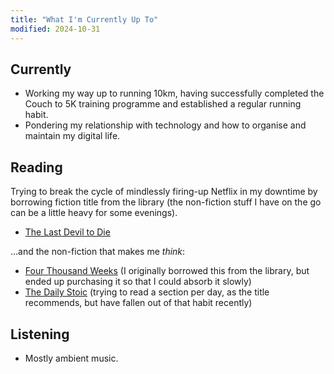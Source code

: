 ```yaml
---
title: "What I'm Currently Up To"
modified: 2024-10-31
---
```

## Currently

- Working my way up to running 10km, having successfully completed the Couch to 5K training programme and established a regular running habit.
- Pondering my relationship with technology and how to organise and maintain my digital life.

## Reading

Trying to break the cycle of mindlessly firing-up Netflix in my downtime by borrowing fiction title from the library (the non-fiction stuff I have on the go can be a little heavy for some evenings).

- [The Last Devil to Die](https://www.kobo.com/au/en/ebook/the-last-devil-to-die-3)

...and the non-fiction that makes me _think_:

- [Four Thousand Weeks](https://www.kobo.com/au/en/ebook/four-thousand-weeks) (I originally borrowed this from the library, but ended up purchasing it so that I could absorb it slowly)
- [The Daily Stoic](https://www.kobo.com/au/en/ebook/the-daily-stoic-366-meditations-on-wisdom-perseverance-and-the-art-of-living-featuring-new-translations-of-seneca-epictetus-and-marcus-aurelius) (trying to read a section per day, as the title recommends, but have fallen out of that habit recently)

## Listening

- Mostly ambient music.
